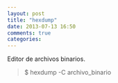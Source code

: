 ```yaml
---
layout: post
title: "hexdump"
date: 2013-07-13 16:50
comments: true
categories: 
---
```

Editor de archivos binarios.

>$ hexdump -C archivo_binario

